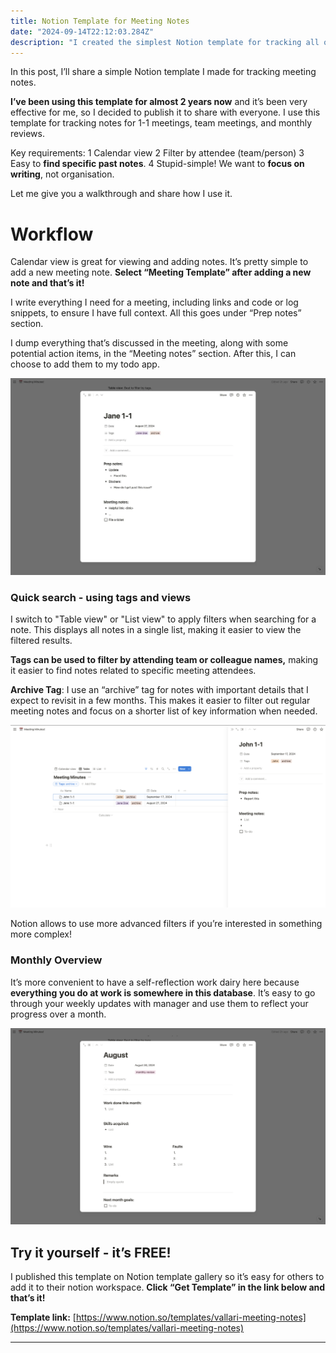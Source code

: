 ```yaml
---
title: Notion Template for Meeting Notes
date: "2024-09-14T22:12:03.284Z"
description: "I created the simplest Notion template for tracking all of my work meeting notes and have been using it for 2 years. Available at Notion template gallery for free!"
---
```


In this post, I’ll share a simple Notion template I made for tracking meeting notes.

**I’ve been using this template for almost 2 years now** and it’s been very effective for me, so I decided to publish it to share with everyone. I use this template for tracking notes for 1-1 meetings, team meetings, and monthly reviews.

Key requirements:
1 Calendar view 
2 Filter by attendee (team/person)
3 Easy to **find specific past notes**.
4 Stupid-simple! We want to **focus on writing**, not organisation. 

Let me give you a walkthrough and share how I use it.

# Workflow

Calendar view is great for viewing and adding notes. It’s pretty simple to add a new meeting note. **Select “Meeting Template” after adding a new note and that’s it!**

<!-- ![](./calender.GIF) -->

I write everything I need for a meeting, including links and code or log snippets, to ensure I have full context. All this goes under “Prep notes” section.

I dump everything that’s discussed in the meeting, along with some potential action items, in the “Meeting notes” section. After this, I can choose to add them to my todo app.

![](./note.png)


### Quick search - using tags and views
I switch to "Table view" or "List view" to apply filters when searching for a note. This displays all notes in a single list, making it easier to view the filtered results.

**Tags can be used to filter by attending team or colleague names,** making it easier to find notes related to specific meeting attendees.

**Archive Tag**: I use an “archive” tag for notes with important details that I expect to revisit in a few months. This makes it easier to filter out regular meeting notes and focus on a shorter list of key information when needed.

<!-- ![](./tags.GIF) -->
![Filter by tags](./tag-filter.png)

Notion allows to use more advanced filters if you’re interested in something more complex!

### Monthly Overview

It’s more convenient to have a self-reflection work dairy here because **everything you do at work is somewhere in this database**. It’s easy to go through your weekly updates with manager and use them to reflect your progress over a month.

![](./monthly.png)

## Try it yourself - it’s FREE!

I published this template on Notion template gallery so it’s easy for others to add it to their notion workspace. **Click “Get Template” in the link below and that’s it!**

**Template link:** [https://www.notion.so/templates/vallari-meeting-notes](https://www.notion.so/templates/vallari-meeting-notes)

---
